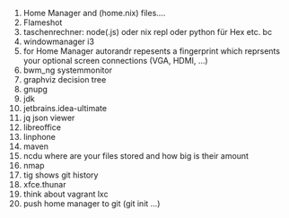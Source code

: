 1. Home Manager and (home.nix) files....
2. Flameshot
3. taschenrechner: node(.js) oder nix repl oder python
für Hex etc. bc
4. windowmanager i3
5. for Home Manager autorandr repesents a fingerprint which reprsents your optional screen connections (VGA, HDMI, ...)
6. bwm_ng systemmonitor
7. graphviz decision tree
8. gnupg
9. jdk
10. jetbrains.idea-ultimate
11. jq json viewer
12. libreoffice
13. linphone
14. maven
15. ncdu where are your files stored and how big is their amount
16. nmap
17. tig shows git history
18. xfce.thunar
19. think about vagrant lxc
20. push home manager to git (git init ...)
